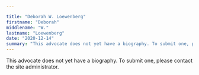 ```yaml
---

title: "Deborah W. Loewenberg"
firstname: "Deborah"
middlename: "W."
lastname: "Loewenberg"
date: "2020-12-14"
summary: "This advocate does not yet have a biography. To submit one, please contact the site administrator."
---
```

This advocate does not yet have a biography. To submit one, please contact the site administrator.

